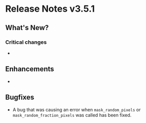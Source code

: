 # Release Notes v3.5.1

## What's New?


### Critical changes

-


## Enhancements

-

## Bugfixes

- A bug that was causing an error when `mask_random_pixels` or
  `mask_random_fraction_pixels` was called has been fixed.
